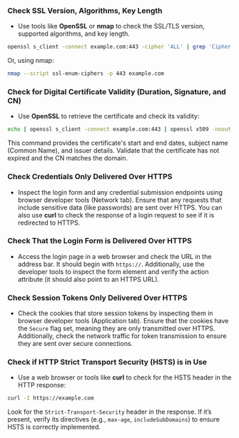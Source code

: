 ### Check SSL Version, Algorithms, Key Length

- Use tools like **OpenSSL** or **nmap** to check the SSL/TLS version, supported algorithms, and key length.

```bash
openssl s_client -connect example.com:443 -cipher 'ALL' | grep 'Cipher'
```
Or, using nmap:
```bash
nmap --script ssl-enum-ciphers -p 443 example.com
```

### Check for Digital Certificate Validity (Duration, Signature, and CN)

- Use **OpenSSL** to retrieve the certificate and check its validity:
```bash
echo | openssl s_client -connect example.com:443 | openssl x509 -noout -dates -subject -issuer
```
This command provides the certificate's start and end dates, subject name (Common Name), and issuer details. Validate that the certificate has not expired and the CN matches the domain.

### Check Credentials Only Delivered Over HTTPS

- Inspect the login form and any credential submission endpoints using browser developer tools (Network tab). Ensure that any requests that include sensitive data (like passwords) are sent over HTTPS. You can also use **curl** to check the response of a login request to see if it is redirected to HTTPS.


### Check That the Login Form is Delivered Over HTTPS

- Access the login page in a web browser and check the URL in the address bar. It should begin with `https://`. Additionally, use the developer tools to inspect the form element and verify the action attribute (it should also point to an HTTPS URL).

### Check Session Tokens Only Delivered Over HTTPS

- Check the cookies that store session tokens by inspecting them in browser developer tools (Application tab). Ensure that the cookies have the `Secure` flag set, meaning they are only transmitted over HTTPS. Additionally, check the network traffic for token transmission to ensure they are sent over secure connections.

### Check if HTTP Strict Transport Security (HSTS) is in Use

- Use a web browser or tools like **curl** to check for the HSTS header in the HTTP response:
```bash
curl -I https://example.com
```

Look for the `Strict-Transport-Security` header in the response. If it’s present, verify its directives (e.g., `max-age`, `includeSubDomains`) to ensure HSTS is correctly implemented.